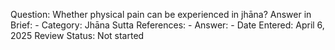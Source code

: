 Question: Whether physical pain can be experienced in jhāna?
Answer in Brief: -
 Category: Jhāna
Sutta References: -
Answer: -
Date Entered: April 6, 2025
Review Status: Not started